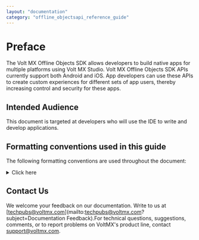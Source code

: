 ```yaml
---
layout: "documentation"
category: "offline_objectsapi_reference_guide"
---
```

                              


Preface
=======

The Volt MX Offline Objects SDK allows developers to build native apps for multiple platforms using Volt MX Studio. Volt MX Offline Objects SDK APIs currently support both Android and iOS. App developers can use these APIs to create custom experiences for different sets of app users, thereby increasing control and security for these apps.

Intended Audience
-----------------

This document is targeted at developers who will use the IDE to write and develop applications.

Formatting conventions used in this guide
-----------------------------------------

The following formatting conventions are used throughout the document:


<details close markdown="block"><summary>Click here</summary>
 
| Conventions | Explanation |
| --- | --- |
| Monospace | User input text, system prompts and responses File Path Commands Program Code File Names |
| _Italic_ | Emphasis Names of Books and Documents New Terminology |
| **Bold** | Windows Menus Buttons Icons Fields Tabs Folders |
| [URL](#) | Active link to a URL. |
| _Note_ | Provides helpful hints or additional information. |
| _Important_ | Highlights actions or information that might cause problems to systems or data. |

</details>

Contact Us
----------

We welcome your feedback on our documentation. Write to us at [techpubs@voltmx.com](mailto:techpubs@voltmx.com?subject=Documentation Feedback).For technical questions, suggestions, comments, or to report problems on VoltMX's product line, contact [support@voltmx.com](mailto:support@voltmx.com).

